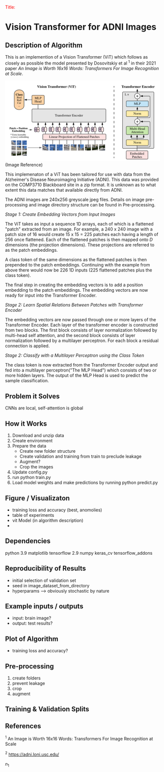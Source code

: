 <span style="color:red">Title:</span>
# Vision Transformer for ADNI Images

## Description of Algorithm

This is an implemention of a Vision Transformer (ViT) which follows as closely as possible the model presented by Dosovitskiy et al $^1$ in their 2021 paper *An Image is Worth 16x16 Words: Transformers For Image Recognition at Scale*.     

![This is an image](./images/vit.png)
(Image Reference)

This implemenaton of a ViT has been tailored for use with data from the Alzheimer's Disease Neuroimaging Initiative (ADNI).  This data was provided on the COMP3710 Blackboard site in a zip format.  It is unknown as to what extent this data matches that available directly from ADNI.

The ADNI images are 240x256 greyscale jpeg files.  Details on image pre-processing and image directory structure can be found in Pre-processing.  

*Stage 1: Create Embedding Vectors from Input Images*

The ViT takes as input a sequence 1D arrays, each of which is a flattened "patch" extracted from an image.  For example, a 240 x 240 image with a patch size of 16 would create 15 x 15 = 225 patches each having a length of 256 once flattened.  Each of the flattened patches is then mapped onto *D* dimensions (the projection dimensions).  These projections are referred to as the patch embeddings.

A class token of the same dimensions as the flattened patches is then prepended to the patch embeddings.  Continuing with the example from above there would now be 226 1D inputs (225 flattened patches plus the class token).  

The final step in creating the embedding vectors is to add a position embedding to the patch embeddings.  The embedding vectors are now ready for input into the Transformer Encoder.

*Stage 2: Learn Spatial Relations Between Patches with Transformer Encoder*

The embedding vectors are now passed through one or more layers of the Transformer Encoder.  Each layer of the transformer encoder is constructed from two blocks.  The first block consists of layer normalization followed by multi-head self attention, and the second block consists of layer normalization followed by a multilayer perceptron.  For each block a residual connection is applied.

*Stage 2: Classify with a Multilayer Perceptron using the Class Token*

The class token is now extracted from the Transformer Encoder output and fed into a multilayer perceptron("The MLP Head") which consists of two or more hidden layers.  The output of the MLP Head is used to predict the sample classification.


## Problem it Solves

CNNs are local, self-attention is global

## How it Works

1. Download and unzip data 
2. Create environment
3. Prepare the data 
   - Create new folder structure
   - Create validation and training from train to preclude leakage
   - Augment?
   - Crop the images
4. Update config.py
5. run python train.py
6. Load model weights and make predictions by running python predict.py 

## Figure / Visualizaton

- training loss and accuracy (best, anomolies)
- table of experiments
- vit Model (in algorithm description)
- 

## Dependencies

python 3.9
matplotlib
tensorflow 2.9
numpy
keras_cv
tensorflow_addons


## Reproducibility of Results
- initial selection of validation set
- seed in image_dataset_from_directory
- hyperparams --> obviously stochastic by nature

## Example inputs / outputs
- input: brain image?
- output: test results?


## Plot of Algorithm
- training loss and accuracy?

## Pre-processing
1. create folders
2. prevent leakage
3. crop
4. augment



## Training & Validation Splits


## References

$^1$ An Image is Worth 16x16 Words: Transformers For Image Recognition at Scale

$^2$ https://adni.loni.usc.edu/

$n_{1}$